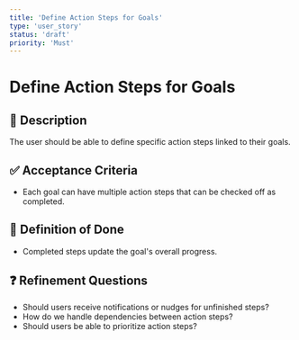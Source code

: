 ```yaml
---
title: 'Define Action Steps for Goals'
type: 'user_story'
status: 'draft'
priority: 'Must'
---
```


# Define Action Steps for Goals

## 📌 Description

The user should be able to define specific action steps linked to their goals.

## ✅ Acceptance Criteria

- Each goal can have multiple action steps that can be checked off as completed.

## 🎯 Definition of Done

- Completed steps update the goal's overall progress.

## ❓ Refinement Questions

- Should users receive notifications or nudges for unfinished steps?
- How do we handle dependencies between action steps?
- Should users be able to prioritize action steps?
